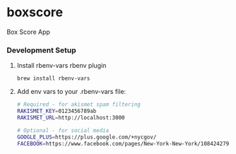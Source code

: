 boxscore
========

Box Score App

### Development Setup

1. Install rbenv-vars rbenv plugin

    `brew install rbenv-vars`

2. Add env vars to your .rbenv-vars file:
    ```bash
    # Required - for akismet spam filtering
    RAKISMET_KEY=0123456789ab
    RAKISMET_URL=http://localhost:3000

    # Optional - for social media
    GOOGLE_PLUS=https://plus.google.com/+nycgov/
    FACEBOOK=https://www.facebook.com/pages/New-York-New-York/108424279189115
    ```
